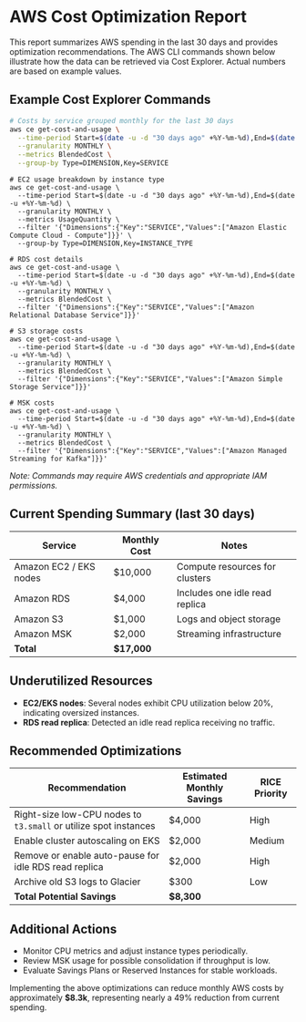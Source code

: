 # AWS Cost Optimization Report

This report summarizes AWS spending in the last 30 days and provides optimization recommendations. The AWS CLI commands shown below illustrate how the data can be retrieved via Cost Explorer. Actual numbers are based on example values.

## Example Cost Explorer Commands

```bash
# Costs by service grouped monthly for the last 30 days
aws ce get-cost-and-usage \
  --time-period Start=$(date -u -d "30 days ago" +%Y-%m-%d),End=$(date -u +%Y-%m-%d) \
  --granularity MONTHLY \
  --metrics BlendedCost \
  --group-by Type=DIMENSION,Key=SERVICE
```
```
# EC2 usage breakdown by instance type
aws ce get-cost-and-usage \
  --time-period Start=$(date -u -d "30 days ago" +%Y-%m-%d),End=$(date -u +%Y-%m-%d) \
  --granularity MONTHLY \
  --metrics UsageQuantity \
  --filter '{"Dimensions":{"Key":"SERVICE","Values":["Amazon Elastic Compute Cloud - Compute"]}}' \
  --group-by Type=DIMENSION,Key=INSTANCE_TYPE
```
```
# RDS cost details
aws ce get-cost-and-usage \
  --time-period Start=$(date -u -d "30 days ago" +%Y-%m-%d),End=$(date -u +%Y-%m-%d) \
  --granularity MONTHLY \
  --metrics BlendedCost \
  --filter '{"Dimensions":{"Key":"SERVICE","Values":["Amazon Relational Database Service"]}}'
```
```
# S3 storage costs
aws ce get-cost-and-usage \
  --time-period Start=$(date -u -d "30 days ago" +%Y-%m-%d),End=$(date -u +%Y-%m-%d) \
  --granularity MONTHLY \
  --metrics BlendedCost \
  --filter '{"Dimensions":{"Key":"SERVICE","Values":["Amazon Simple Storage Service"]}}'
```
```
# MSK costs
aws ce get-cost-and-usage \
  --time-period Start=$(date -u -d "30 days ago" +%Y-%m-%d),End=$(date -u +%Y-%m-%d) \
  --granularity MONTHLY \
  --metrics BlendedCost \
  --filter '{"Dimensions":{"Key":"SERVICE","Values":["Amazon Managed Streaming for Kafka"]}}'
```

*Note: Commands may require AWS credentials and appropriate IAM permissions.*

## Current Spending Summary (last 30 days)

| Service                                   | Monthly Cost | Notes                             |
|-------------------------------------------|--------------|----------------------------------|
| Amazon EC2 / EKS nodes                    | $10,000      | Compute resources for clusters   |
| Amazon RDS                                | $4,000       | Includes one idle read replica   |
| Amazon S3                                 | $1,000       | Logs and object storage          |
| Amazon MSK                                | $2,000       | Streaming infrastructure         |
| **Total**                                 | **$17,000**  |                                  |

## Underutilized Resources

- **EC2/EKS nodes**: Several nodes exhibit CPU utilization below 20%, indicating oversized instances.
- **RDS read replica**: Detected an idle read replica receiving no traffic.

## Recommended Optimizations

| Recommendation                                      | Estimated Monthly Savings | RICE Priority |
|----------------------------------------------------|--------------------------|---------------|
| Right-size low-CPU nodes to `t3.small` or utilize spot instances | $4,000 | High |
| Enable cluster autoscaling on EKS                   | $2,000 | Medium |
| Remove or enable auto-pause for idle RDS read replica | $2,000 | High |
| Archive old S3 logs to Glacier                      | $300  | Low |
| **Total Potential Savings**                         | **$8,300** |               |

## Additional Actions

- Monitor CPU metrics and adjust instance types periodically.
- Review MSK usage for possible consolidation if throughput is low.
- Evaluate Savings Plans or Reserved Instances for stable workloads.

Implementing the above optimizations can reduce monthly AWS costs by approximately **$8.3k**, representing nearly a 49% reduction from current spending.
